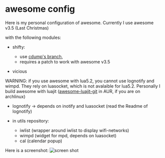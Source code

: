 awesome config
==============

Here is my personal configuration of awesome.
Currently I use awesome v3.5 (Last Christmas)

with the following modules:

* shifty:
    - use [cdump's branch](https://github.com/cdump/awesome-shifty),
    - requires a patch to work with awesome v3.5

* vicious

WARNING: if you use awesome with lua5.2, you cannot use lognotify and wimpd.
They rely on luasocket, which is not avalaible for lua5.2. Personally I build
awesome with luajit ([awesome-luajit-git]() in AUR, if you are on archlinux)

* lognotify -> depends on inotify and luasocket (read the Readme of lognotify)

* in utils repository:
    - iwlist (wrapper around iwlist to display wifi-networks)
    - wimpd (widget for mpd, depends on luasocket)
    - cal (calendar popup)


Here is a screenshot:
![screen shot](https://raw.github.com/Mic92/awesome-dotfiles/master/screenshot.png)
